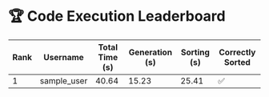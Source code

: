 # 🏆 Code Execution Leaderboard

Rank | Username | Total Time (s) | Generation (s) | Sorting (s) | Correctly Sorted
-----|----------|----------------|----------------|-------------|-----------------
1 | sample_user | 40.64 | 15.23 | 25.41 | ✅
